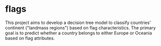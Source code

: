 # flags
This project aims to develop a decision tree model to classify countries' continent ("landmass regions") based on flag characteristics. The primary goal is to predict whether a country belongs to either Europe or Oceania based on flag attributes.
